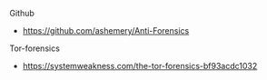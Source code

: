 Github
- https://github.com/ashemery/Anti-Forensics

Tor-forensics
- https://systemweakness.com/the-tor-forensics-bf93acdc1032
